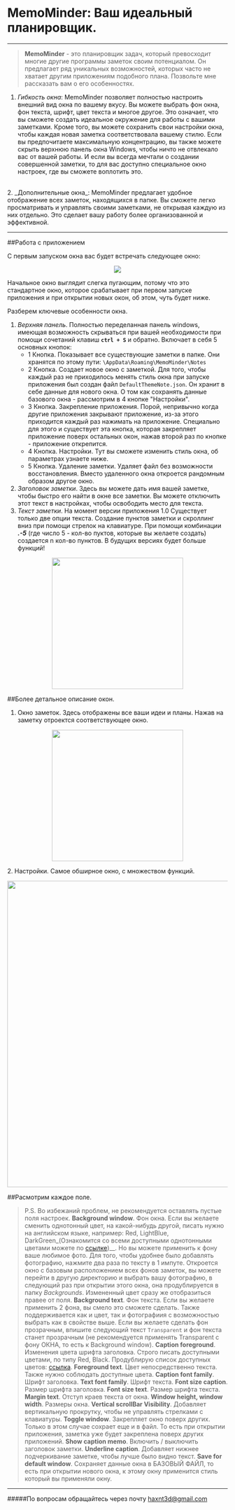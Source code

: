 # MemoMinder: Ваш идеальный планировщик.
---
>__MemoMinder__ - это планировщик задач, который превосходит многие другие программы заметок своим потенциалом. Он предлагает ряд уникальных возможностей, которых часто не хватает другим приложениям подобного плана. Позвольте мне рассказать вам о его особенностях.

1. _Гибкость окна_:
MemoMinder позволяет полностью настроить внешний вид окна по вашему вкусу. Вы можете выбрать фон окна, фон текста, шрифт, цвет текста и многое другое. Это означает, что вы сможете создать идеальное окружение для работы с вашими заметками. Кроме того, вы можете сохранить свои настройки окна, чтобы каждая новая заметка соответствовала вашему стилю. Если вы предпочитаете максимальную концентрацию, вы также можете скрыть верхнюю панель окна Windows, чтобы ничто не отвлекало вас от вашей работы. И если вы всегда мечтали о создании совершенной заметки, то для вас доступно специальное окно настроек, где вы сможете воплотить это.
<br>
2. _Дополнительные окна_:
    MemoMinder предлагает удобное отображение всех заметок, находящихся в папке. Вы сможете легко просматривать и управлять своими заметками, не открывая каждую из них отдельно. Это сделает вашу работу более организованной и эффективной.

---
##Работа с приложением

C первым запуском окна вас будет встречать следующее окно:
<p align="center">
  <img src="https://i.imgur.com/ZxMya2f.png" />
</p>
Начальное окно выглядит слегка пугающим, потому что это стандартное окно, которое срабатывает при первом запуске приложения и при открытии новых окон, об этом, чуть будет ниже.

Разберем ключевые особенности окна.
1. _Верхняя панель_. Полностью переделанная панель windows, имеющая возможность скрываться при вашей необходимости при помощи сочетаний клавиш __`ctrl + S`__ и обратно. Включает в себя 5 основных кнопок:
    - 1 Кнопка. Показывает все существующие заметки в папке. Они хранятся по этому пути: `\AppData\Roaming\MemoMinder\Notes`
    - 2 Кнопка. Создает новое окно с заметкой. Для того, чтобы каждый раз не приходилось менять стиль окна при запуске приложения был создан файл `DefaultThemeNote.json`. Он хранит в себе данные для нового окна. О том как сохранять данные базового окна - рассмотрим в 4 кнопке "Настройки".
    - 3 Кнопка. Закрепление приложения. Порой, непривычно когда другие приложения закрывают приложение, из-за этого приходится каждый раз нажимать на приложение. Специально для этого и существует эта кнопка, которая закрепляет приложение поверх остальных окон, нажав второй раз по кнопке - приложение открепится.
    - 4 Кнопка. Настройки. Тут вы сможете изменить стиль окна, об параметрах узнаете ниже. 
    - 5 Кнопка. Удаление заметки. Удаляет файл без возможности восстановления. Вместо удаленного окна откроется рандомным образом другое окно.
2. _Заголовок заметки_. Здесь вы можете дать имя вашей заметке, чтобы быстро его найти в окне все заметки. Вы можете отключить этот текст в настройках, чтобы освободить место для текста.
3. _Текст заметки_. На момент версии приложения 1.0 Существует только две опции текста. Создание пунктов заметки и скроллинг вниз при помощи стрелок на клавиатуре. При помощи комбинации __*.-5*__ (где число 5 - кол-во пуктов, которые вы желаете создать) создается n кол-во пунктов. В будущих версиях будет больше функций!
<p align="center">
  <img src="[Imgur](https://i.imgur.com/qTaMnVl.png)" Height="300"/>
</p>

##Более детальное описание окон.
1. Окно заметок. Здесь отображены все ваши идеи и планы. Нажав на заметку отроектся соответствующее окно.
<p align="center">
  <img src="https://imgur.com/qTaMnVl" Height="300"/>
</p>
2. Настройки. Самое обширное окно, с множеством функций.
<p align="center">
  <img src="https://i.imgur.com/cRyNA01.png" Height="700"/>
</p>

##Расмотрим каждое поле.
>P.S. Во избежаний проблем, не рекомендуется оставлять пустые поля настроек.
__Background window__. Фон окна. Если вы желаете сменить однотонный цвет, на какой-нибудь другой, писать нужно на английском языке, например: Red, LightBlue, DarkGreen_(Ознакомится со всеми доступными однотонными цветами можете по [ссылке](https://learn.microsoft.com/ru-ru/dotnet/api/system.drawing.brushes?view=windowsdesktop-3.1))__. Но вы можете применить к фону ваше любимое фото. Для того, чтобы удобнее было добавлять фотографию, нажмите два раза по тексту в 1 импуте. Откроется окно с базовым расположением всех фонов заметок, вы можете перейти в другую директорию и выбрать вашу фотографию, в следующий раз при открытии этого окна, она продублируется в папку *Backgrounds*. Измененный цвет сразу же отобразиться правее от поля.
__Background text__. Фон текста. Если вы желаете применить 2 фона, вы смело это сможете сделать. Также поддерживается как и цвет, так и фотографиия с возможностью выбрать как в свойстве выше. Если вы желаете сделать фон прозрачным, впишите следующий текст `Transparent` и фон текста станет прозрачным (не рекомендуется применять Transparent с фону ОКНА, то есть к Background window).
__Caption foreground__. Изменения цвета шрифта заголовка. Строго писать доступными цветами, по типу Red, Black. Продублирую список доступных цветов: [ссылка](https://learn.microsoft.com/ru-ru/dotnet/api/system.drawing.brushes?view=windowsdesktop-3.1).
__Foreground text__. Цвет непосредственно текста. Также нужно соблюдать доступные цвета.
__Caption font family__. Шрифт заголовка.
__Text font family__. Шрифт текста.
__Font size caption__. Размер шрифта заголовка.
__Font size text__. Размер шрифта текста.
__Margin text__. Отступ краев текста от окна.
__Window height, window width__. Размеры окна.
__Vertical scrollBar Visibility__. Добавляет вертикальную прокрутку, чтобы не управлять стрелками с клавиатуры.
__Toggle window__. Закрепляет окно поверх других. Только в этом случае сохрает еще и в файл. То есть при открытии приложения, заметка уже будет закреплена поверх других приложений.
__Show caption memo__. Включить / выключить заголовок заметки.
__Underline caption__. Добавляет нижнее подчеркивание заметке, чтобы лучше было видно текст.
__Save for default window__. Сохраняет данные окна в БАЗОВЫЙ ФАЙЛ, то есть при открытии нового окна, к этому окну применится стиль который вы применяли окну.
---
#####По вопросам обращайтесь через почту haxnt3d@gmail.com

